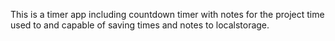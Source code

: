 This is a timer app including countdown timer with notes for the project time used to and capable of saving times and notes to localstorage.